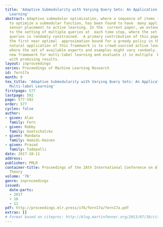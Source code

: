 ```yaml
---
title: 'Adaptive Submodularity with Varying Query Sets: An Application to Active Multi-label
  Learning'
abstract: Adaptive submodular optimization, where a sequence of items is selected  adaptively
  to optimize a submodular function, has been found to have  many applications from
  sensor placement to active learning. In the  current paper, we extend this work
  to the setting of multiple queries at  each time step, where the set of available
  queries is randomly constrained.  A primary contribution of this paper is to prove
  the first near optimal  approximation bound for a greedy policy in this setting.  A
  natural application of this framework is to crowd-sourced active learning   problem
  where the set of available experts and examples might vary randomly.  We instantiate  the
  new framework for multi-label learning and evaluate it in multiple  benchmark domains
  with promising results.
layout: inproceedings
series: Proceedings of Machine Learning Research
id: fern17a
month: 0
tex_title: 'Adaptive Submodularity with Varying Query Sets: An Application to Active
  Multi-label Learning'
firstpage: 577
lastpage: 592
page: 577-592
order: 577
cycles: false
author:
- given: Alan
  family: Fern
- given: Robby
  family: Goetschalckx
- given: Mandana
  family: Hamidi-Haines
- given: Prasad
  family: Tadepalli
date: 2017-10-11
address: 
publisher: PMLR
container-title: Proceedings of the 28th International Conference on Algorithmic Learning
  Theory
volume: '76'
genre: inproceedings
issued:
  date-parts:
  - 2017
  - 10
  - 11
pdf: http://proceedings.mlr.press/v76/fern17a/fern17a.pdf
extras: []
# Format based on citeproc: http://blog.martinfenner.org/2013/07/30/citeproc-yaml-for-bibliographies/
---
```

